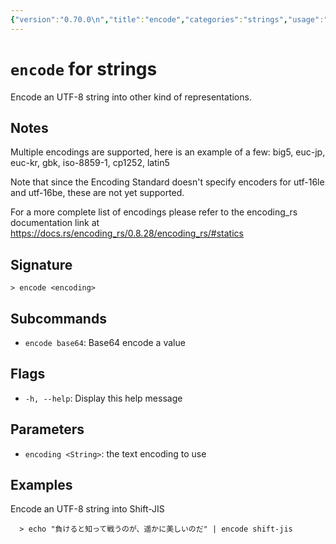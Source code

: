```yaml
---
{"version":"0.70.0\n","title":"encode","categories":"strings","usage":"Encode an UTF-8 string into other kind of representations.\n"}
---
```

<!-- THIS FILE IS GENERATED BY update_book_commands.cjs USING NUSHELL'S HELP COMMANDS.
REFRAIN FROM EDITING IT MANUALLY.-->
# <code>encode</code> for strings

<div class='command-title'>Encode an UTF-8 string into other kind of representations.</div>

## Notes

Multiple encodings are supported, here is an example of a few:
big5, euc-jp, euc-kr, gbk, iso-8859-1, cp1252, latin5

Note that since the Encoding Standard doesn't specify encoders for utf-16le and utf-16be, these are not yet supported.

For a more complete list of encodings please refer to the encoding_rs
documentation link at https://docs.rs/encoding_rs/0.8.28/encoding_rs/#statics

## Signature

```> encode <encoding>```

## Subcommands

 * ```encode base64```: Base64 encode a value
## Flags

 * ```-h, --help```: Display this help message
## Parameters

 * ```encoding <String>```: the text encoding to use
## Examples

  Encode an UTF-8 string into Shift-JIS
```shell
  > echo "負けると知って戦うのが、遥かに美しいのだ" | encode shift-jis
```


